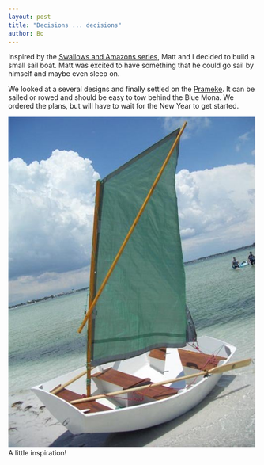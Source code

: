 ```yaml
---
layout: post
title: "Decisions ... decisions"
author: Bo
---
```


Inspired by the [Swallows and Amazons series](http://en.wikipedia.org/wiki/Swallows_and_Amazons_(series)), Matt and I decided to build a small sail boat.  Matt was excited to have something that he could go sail by himself and maybe even sleep on.

We looked at a several designs and finally settled on the [Prameke](http://www.bateau.com/proddetail.php?prod=PK78).  It can be sailed or rowed and should be easy to tow behind the Blue Mona.  We ordered the plans, but will have to wait for the New Year to get started.

![A little inspiration!](/assets/sm_1stsail4.jpg)
A little inspiration!
